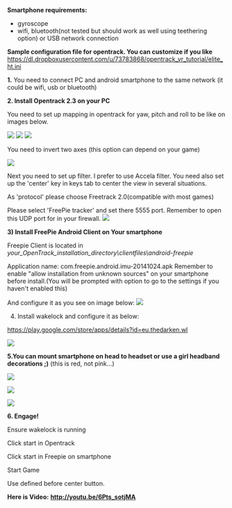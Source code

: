 **Smartphone requirements:**
- gyroscope
- wifi, bluetooth(not tested but should work as well using teethering option) or USB network connection

**Sample configuration file for opentrack. You can customize if you like**
https://dl.dropboxusercontent.com/u/73783868/opentrack_vr_tutorial/elite_ht.ini

**1.**
You need to connect PC and android smartphone to the same network (it could be wifi, usb or bluetooth)

**2. Install Opentrack 2.3 on your PC**

You need to set up mapping in opentrack for yaw, pitch and roll to be like on images below.

![](http://i.imgur.com/6ZHPyck.jpg)
![](http://i.imgur.com/PojOTBZ.jpg)
![](https://dl.dropboxusercontent.com/u/73783868/opentrack_vr_tutorial/ht_roll.JPG)

You need to invert two axes (this option can depend on your game)

![](http://i.imgur.com/FvYCwFF.jpg)

Next you need to set up filter. I prefer to use Accela filter. 
You need also set up the 'center' key in keys tab to center the view in several situations.

As 'protocol' please choose Freetrack 2.0(compatible with most games)

Please select 'FreePie tracker' and set there 5555 port. Remember to open this UDP port for in your firewall.
![](http://i.imgur.com/fyh8KWT.jpg)

**3) Install FreePie Android Client on Your smartphone**

Freepie Client is located in _your_OpenTrack_installation_directory\clientfiles\android-freepie_

Application name: com.freepie.android.imu-20141024.apk
Remember to enable "allow installation from unknown sources" on your smartphone before install.(You will be prompted with option to go to the settings if you haven't enabled this)

And configure it as you see on image below:
![](https://dl.dropboxusercontent.com/u/73783868/freepie/4.png)

4) Install wakelock and configure it as below:

https://play.google.com/store/apps/details?id=eu.thedarken.wl

![](https://dl.dropboxusercontent.com/u/73783868/opentrack_vr_tutorial/wakelock.png)


**5.You can mount smartphone on head to headset or use a girl headband decorations ;)** (this is red, not pink...)

![](http://i.imgur.com/2fbKtfQ.jpg?1)

![](http://i.imgur.com/ckDq6Jrl.jpg)

![](http://i.imgur.com/86Cs6wYl.jpg)

**6. Engage!**

Ensure wakelock is running

Click start in Opentrack

Click start in Freepie on smartphone

Start Game

Use defined before center button.

**Here is Video:**
**http://youtu.be/6Pts_sotjMA**